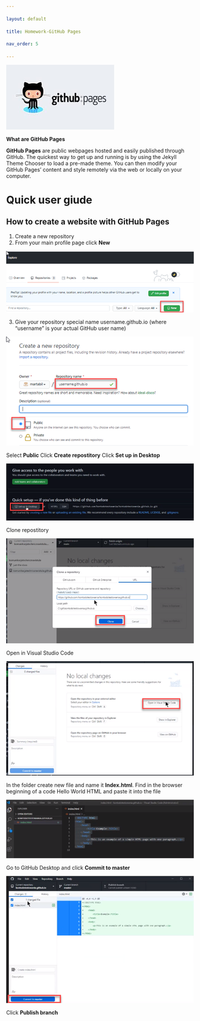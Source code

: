 ```yaml
---

layout: default

title: Homework-GitHub Pages

nav_order: 5

---
```


![githubpages](./images/githubpages.jpg)

**What are GitHub Pages**

**GitHub Pages** are public webpages hosted and easily published through GitHub. The quickest way to get up and running is by using the Jekyll Theme Chooser to load a pre-made theme. You can then modify your GitHub Pages’ content and style remotely via the web or locally on your computer.

**Quick user giude**
===

## How to create a website with GitHub Pages

1. Create a new repository
2. From your main profile page click **New** 

![gitpagesnew](./images/gitpagesnew.png)

3. Give your repository special name username.github.io (where “username” is your actual GitHub user name)
   
![gitpagesio](./images/gitpagesio.png)

Select **Public**
Click **Create repostitory**
Click **Set up in Desktop**
   
![gitpagessetup](./images/gitpagessetup.png)

Clone repostitory

![gitpagesclone](./images/gitpagesclone.png)

Open in Visual Studio Code

![gitpagesvsc](./images/gitpagesvsc.png)

In the  folder create new file and name it **Index.html**. Find in the browser beginning of a code Hello World HTML and paste it into the file

![gitpagesindex](./images/gitpagesindex.png) 

Go to GitHub Desktop and click **Commit to master**

![gitpagescommit](./images/gitpagescommit.png)

Click **Publish branch** 



